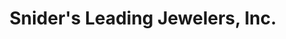 ---
title: "Snider's Leading Jewelers, Inc."
url: /goshen/sniders-leading-jewelers-inc/
shop: Schmuck
---